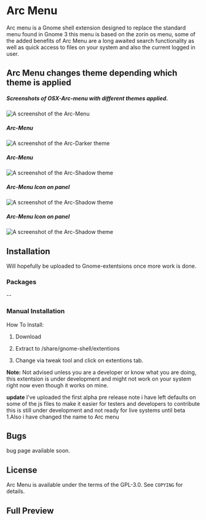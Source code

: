 # Arc Menu

Arc menu is a Gnome shell extension designed to replace the standard menu found in Gnome 3 this menu is based on the zorin os menu, some of the added benefits of Arc Menu are a long awaited search functionality as well as quick access to files on your system and also the current  logged in user.

## Arc Menu changes theme depending which theme is applied 

##### Screenshots of OSX-Arc-menu with different themes applied.

![A screenshot of the Arc-Menu](https://github.com/LinxGem33/OSX-Arc-Menu/blob/master/screenshots/menul.png?raw=true)

##### Arc-Menu

![A screenshot of the Arc-Darker theme](https://github.com/LinxGem33/OSX-Arc-Menu/blob/master/screenshots/menud.png?raw=true)

##### Arc-Menu

![A screenshot of the Arc-Shadow theme](https://github.com/LinxGem33/OSX-Arc-Menu/blob/master/screenshots/mend7.png?raw=true)

##### Arc-Menu Icon on panel

![A screenshot of the Arc-Shadow theme](https://github.com/LinxGem33/OSX-Arc-Menu/blob/master/screenshots/bar1.png?raw=true)

##### Arc-Menu Icon on panel

![A screenshot of the Arc-Shadow theme](https://github.com/LinxGem33/OSX-Arc-Menu/blob/master/screenshots/bard3.png?raw=true)

## Installation

Will hopefully be uploaded to Gnome-extentsions once more work is done.

### Packages


--

### Manual Installation

How To Install:

1. Download 

2. Extract to /share/gnome-shell/extentions

3. Change via tweak tool and click on extentions tab.

**Note:** Not advised unless you are a developer or know what you are doing, this extentsion is under development and might not work on your system right now even though it works on mine. 

**update** I've uploaded the first alpha pre release note i have left defaults on some of the js files to make it easier for testers and developers to contribute this is still under development and not ready for live systems until beta 1.Also i have changed the name to Arc menu



## Bugs
bug page available soon.

## License
Arc Menu is available under the terms of the GPL-3.0. See `COPYING` for details.

## Full Preview

